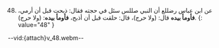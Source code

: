 48. عن ابن عباس رضللع  أن النبي صللس سئل في حجته فقال: ذبحت قبل أن أرمي، **فأومأ بيده** قال: (ولا حرج)، قال: حلقت قبل أن أذبح، **فأومأ بيده**: (ولا حرج).
{: value="48" }

--vid:{attach}v_48.webm--
